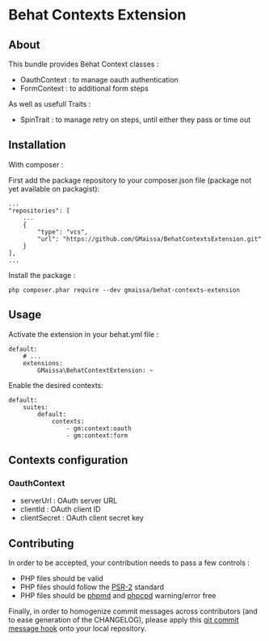 # Behat Contexts Extension

## About

This bundle provides Behat Context classes :

* OauthContext : to manage oauth authentication
* FormContext  : to additional form steps

As well as usefull Traits :

* SpinTrait : to manage retry on steps, until either they pass or time out

## Installation

With composer :

First add the package repository to your composer.json file (package not yet available on packagist):

    ...
    "repositories": [
        ...
        {
            "type": "vcs",
            "url": "https://github.com/GMaissa/BehatContextsExtension.git"
        }
    ],
    ...

Install the package :

    php composer.phar require --dev gmaissa/behat-contexts-extension

## Usage

Activate the extension in your behat.yml file :

    default:
        # ...
        extensions:
            GMaissa\BehatContextExtension: ~

Enable the desired contexts:

    default:
        suites:
            default:
                contexts:
                    - gm:context:oauth
                    - gm:context:form

## Contexts configuration

### OauthContext

* serverUrl : OAuth server URL
* clientId : OAuth client ID
* clientSecret : OAuth client secret key

## Contributing

In order to be accepted, your contribution needs to pass a few controls : 

* PHP files should be valid
* PHP files should follow the [PSR-2](http://www.php-fig.org/psr/psr-2/) standard
* PHP files should be [phpmd](https://phpmd.org) and [phpcpd](https://github.com/sebastianbergmann/phpcpd) warning/error free

Finally, in order to homogenize commit messages across contributors (and to ease generation of the CHANGELOG), please apply this [git commit message hook](https://gist.github.com/GMaissa/f008b2ffca417c09c7b8) onto your local repository. 
